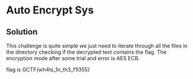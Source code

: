 # Auto Encrypt Sys

## Solution

This challenge is quite simple we just need to iterate through all the files in the directory checking if the decrypted text contains the flag. The encryption mode after some trial and error is AES ECB.

flag is GCTF{wh4ts\_1n_th3_f1l355}